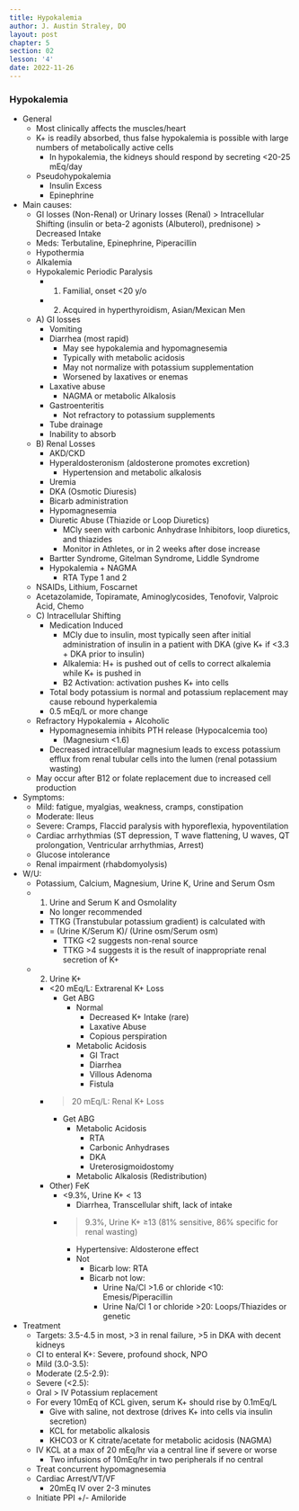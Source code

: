 ```yaml
---
title: Hypokalemia
author: J. Austin Straley, DO
layout: post
chapter: 5
section: 02
lesson: '4'
date: 2022-11-26
---
```


<html>
    <meta charset="UTF-8">
    <meta name="viewport" content="width=device-width, initial-scale=1">
    <link href="{{site.baseurl}}/assets/grid/bootstrap-grid.min.css" rel="stylesheet">
    <link href="{{site.baseurl}}/assets/grid/grid.css" rel="stylesheet">
    <link rel="stylesheet" href="{{site.baseurl}}/assets/gitbook/gitbook-plugin-fontsettings/website.css">
    <link rel="stylesheet" href="{{site.baseurl}}/assets/gitbook/gitbook-plugin-search-pro/search.css">
    <link rel="stylesheet" href="{{site.baseurl}}/assets/gitbook/gitbook-plugin-back-to-top-button/plugin.css">
    <link rel="stylesheet" href="{{site.baseurl}}/assets/gitbook/style.css">
    <link rel="stylesheet" href="{{site.baseurl}}/assets/gitbook/rouge/{{ site.syntax_highlighter_style | default: 'colorful' }}.css">
    <meta name="HandheldFriendly" content="true"/>
    <meta name="viewport" content="width=device-width, initial-scale=1, user-scalable=no">
    <meta name="apple-mobile-web-app-capable" content="yes">
    <meta name="apple-mobile-web-app-status-bar-style" content="black">
    <link rel="apple-touch-icon-precomposed" sizes="152x152" href="{{site.baseurl}}/assets/gitbook/images/apple-touch-icon-precomposed-152.png">
    <link rel="shortcut icon" href="{{site.baseurl}}/{{site.favicon_path}}" type="image/x-icon">
    <style>
        .p {
            color: #B8B8B8;
        }
        .p1 {
            color
        }
    </style>
</html>

### Hypokalemia

-	General
    -	Most clinically affects the muscles/heart
    -	K+ is readily absorbed, thus false hypokalemia is possible with large numbers of metabolically active cells
        -	In hypokalemia, the kidneys should respond by secreting <20-25 mEq/day
    -	Pseudohypokalemia
        -	Insulin Excess
        -	Epinephrine
-	Main causes: 
    -	GI losses (Non-Renal) or Urinary losses (Renal) > Intracellular Shifting (insulin or beta-2 agonists (Albuterol), prednisone) > Decreased Intake
    -	Meds: Terbutaline, Epinephrine, Piperacillin
    -	Hypothermia
    -	Alkalemia
    -	Hypokalemic Periodic Paralysis
        -	1) Familial, onset <20 y/o
        -	2) Acquired in hyperthyroidism, Asian/Mexican Men
    -	A) GI losses
        -	Vomiting
        -	Diarrhea (most rapid)
            -	May see hypokalemia and hypomagnesemia
            -	Typically with metabolic acidosis
            -	May not normalize with potassium supplementation
            -	Worsened by laxatives or enemas
        -	Laxative abuse
            -	NAGMA or metabolic Alkalosis
        -	Gastroenteritis
            -	Not refractory to potassium supplements
        -	Tube drainage
        -	Inability to absorb
    -	B) Renal Losses
        -	AKD/CKD
        -	Hyperaldosteronism (aldosterone promotes excretion)
            -	Hypertension and metabolic alkalosis
        -	Uremia
        -	DKA (Osmotic Diuresis)
        -	Bicarb administration
        -	Hypomagnesemia
        -	Diuretic Abuse (Thiazide or Loop Diuretics)
            -	MCly seen with carbonic Anhydrase Inhibitors, loop diuretics, and thiazides
            -	Monitor in Athletes, or in 2 weeks after dose increase
        -	Bartter Syndrome, Gitelman Syndrome, Liddle Syndrome
        -	Hypokalemia + NAGMA
            -	RTA Type 1 and 2
    -	NSAIDs, Lithium, Foscarnet
    -	Acetazolamide, Topiramate, Aminoglycosides, Tenofovir, Valproic Acid, Chemo
    -	C) Intracellular Shifting
        -	Medication Induced
            -	MCly due to insulin, most typically seen after initial administration of insulin in a patient with DKA (give K+ if <3.3 + DKA prior to insulin)
            -	Alkalemia: H+ is pushed out of cells to correct alkalemia while K+ is pushed in
            -	B2 Activation: activation pushes K+ into cells
        -	Total body potassium is normal and potassium replacement may cause rebound hyperkalemia
        -	0.5 mEq/L or more change
    -	Refractory Hypokalemia + Alcoholic
        -	Hypomagnesemia inhibits PTH release (Hypocalcemia too)
            -	(Magnesium <1.6)
        -	Decreased intracellular magnesium leads to excess potassium efflux from renal tubular cells into the lumen (renal potassium wasting)
    -	May occur after B12 or folate replacement due to increased cell production
-	Symptoms: 
    -	Mild: fatigue, myalgias, weakness, cramps, constipation
    -	Moderate: Ileus
    -	Severe: Cramps, Flaccid paralysis with hyporeflexia, hypoventilation
    -	Cardiac arrhythmias (ST depression, T wave flattening, U waves, QT prolongation, Ventricular arrhythmias, Arrest)
    -	Glucose intolerance
    -	Renal impairment (rhabdomyolysis)
-	W/U: 
    -	Potassium, Calcium, Magnesium, Urine K, Urine and Serum Osm
    -	1) Urine and Serum K and Osmolality
        -	No longer recommended
        -	TTKG (Transtubular potassium gradient) is calculated with
        -	= (Urine K/Serum K)/ (Urine osm/Serum osm)
            -	TTKG <2 suggests non-renal source
            -	TTKG >4 suggests it is the result of inappropriate renal secretion of K+
    -	2) Urine K+
        -	<20 mEq/L: Extrarenal K+ Loss
            -	Get ABG
                -	Normal
                    -	Decreased K+ Intake (rare)
                    -	Laxative Abuse
                    -	Copious perspiration
                -	Metabolic Acidosis
                    -	GI Tract
                    -	Diarrhea
                    -	Villous Adenoma
                    -	Fistula
        -	>20 mEq/L: Renal K+ Loss
            -	Get ABG
                -	Metabolic Acidosis
                    -	RTA
                    -	Carbonic Anhydrases
                    -	DKA
                    -	Ureterosigmoidostomy
                -	Metabolic Alkalosis (Redistribution)
        -	Other) FeK
            -	<9.3%, Urine K+ < 13
                -	Diarrhea, Transcellular shift, lack of intake
            -	>9.3%, Urine K+ ≥13 (81% sensitive, 86% specific for renal wasting)
                -	Hypertensive: Aldosterone effect
                -	Not
                    -	Bicarb low: RTA
                    -	Bicarb not low:
                        -	Urine Na/Cl >1.6 or chloride <10: Emesis/Piperacillin
                        -	Urine Na/Cl 1 or chloride >20: Loops/Thiazides or genetic
-	Treatment
    -	Targets: 3.5-4.5 in most, >3 in renal failure, >5 in DKA with decent kidneys
    -	CI to enteral K+: Severe, profound shock, NPO
    -	Mild (3.0-3.5):
    -	Moderate (2.5-2.9):
    -	Severe (<2.5):
    -	Oral > IV Potassium replacement
    -	For every 10mEq of KCL given, serum K+ should rise by 0.1mEq/L
        -	Give with saline, not dextrose (drives K+ into cells via insulin secretion)
        -	KCL for metabolic alkalosis
        -	KHCO3 or K citrate/acetate for metabolic acidosis (NAGMA)
    -	IV KCL at a max of 20 mEq/hr via a central line if severe or worse
        -	Two infusions of 10mEq/hr in two peripherals if no central
    -	Treat concurrent hypomagnesemia
    -	Cardiac Arrest/VT/VF
        -	20mEq IV over 2-3 minutes
    -	Initiate PPI +/- Amiloride
